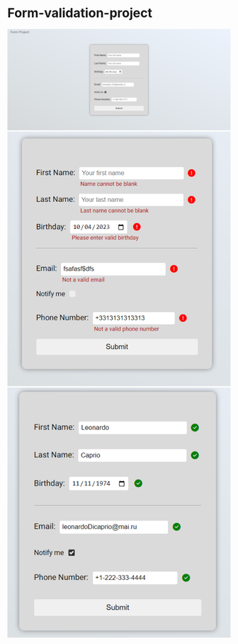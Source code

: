 # Form-validation-project

![My Image](./readmeImg/main.png)
![My Image](./readmeImg/error.png)
![My Image](./readmeImg/success.png)
